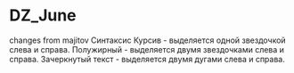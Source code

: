 # DZ_June

changes from majitov
Синтаксис Курсив - выделяется одной звездочкой слева и справа. Полужирный - выделяется двумя звездочками слева и справа. Зачеркнутый текст - выделяется двумя дугами слева и справа.
